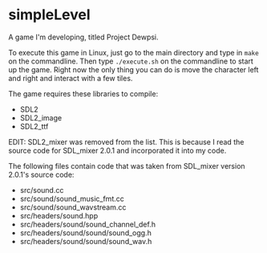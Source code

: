 # simpleLevel
A game I'm developing, titled Project Dewpsi.

To execute this game in Linux, just go to the main directory and type in `make` on the commandline. Then type `./execute.sh` on the commandline to start up the game. Right now the only thing you can do is move the character left and right and interact with a few tiles.

The game requires these libraries to compile:
  * SDL2
  * SDL2_image
  * SDL2_ttf

EDIT: SDL2_mixer was removed from the list. This is because I read the source code for SDL_mixer 2.0.1 and incorporated it into my code.

The following files contain code that was taken from SDL_mixer version 2.0.1's source code:
  * src/sound.cc
  * src/sound/sound_music_fmt.cc
  * src/sound/sound_wavstream.cc
  * src/headers/sound.hpp
  * src/headers/sound/sound_channel_def.h
  * src/headers/sound/sound/sound_ogg.h
  * src/headers/sound/sound/sound_wav.h
